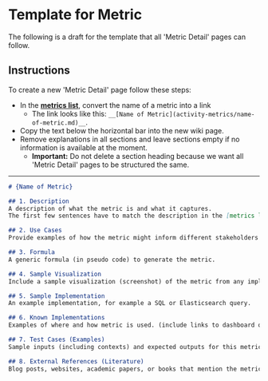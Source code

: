 # Template for Metric
The following is a draft for the template that all 'Metric Detail' pages can follow.

## Instructions

To create a new 'Metric Detail' page follow these steps:

  - In the __[metrics list](../activity-metrics-list.md)__, convert the name of a metric into a link
    - The link looks like this: `__[Name of Metric](activity-metrics/name-of-metric.md)__`.
  - Copy the text below the horizontal bar into the new wiki page.
  - Remove explanations in all sections and leave sections empty if no information is available at the moment.
    - **Important:** Do not delete a section heading because we want all 'Metric Detail' pages to be structured the same.


----
```markdown
# {Name of Metric}

## 1. Description
A description of what the metric is and what it captures.
The first few sentences have to match the description in the [metrics list](../activity-metrics-list.md).

## 2. Use Cases
Provide examples of how the metric might inform different stakeholders through use cases.

## 3. Formula
A generic formula (in pseudo code) to generate the metric.

## 4. Sample Visualization
Include a sample visualization (screenshot) of the metric from any implementation.

## 5. Sample Implementation
An example implementation, for example a SQL or Elasticsearch query.

## 6. Known Implementations
Examples of where and how metric is used. (include links to dashboard or location where metric is visible or is talked about having been used).

## 7. Test Cases (Examples)
Sample inputs (including contexts) and expected outputs for this metric. Implementers can test their implementations against these test cases. For quantitative metrics, this could include a static repository with known metric results, or just inputs and output. For qualitative metrics, this may be more difficult.

## 8. External References (Literature)
Blog posts, websites, academic papers, or books that mention the metric.
```
